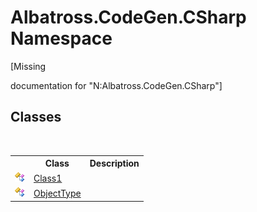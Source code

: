 # Albatross.CodeGen.CSharp Namespace
 

\[Missing <summary> documentation for "N:Albatross.CodeGen.CSharp"\]


## Classes
&nbsp;<table><tr><th></th><th>Class</th><th>Description</th></tr><tr><td>![Public class](media/pubclass.gif "Public class")</td><td><a href="24a21ceb-ad33-4c62-c694-e476b0944e2f">Class1</a></td><td /></tr><tr><td>![Public class](media/pubclass.gif "Public class")</td><td><a href="07e5b214-4421-23fb-8d51-4bd269937bdd">ObjectType</a></td><td /></tr></table>&nbsp;
